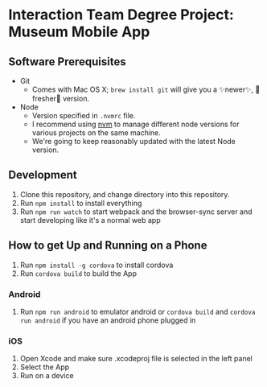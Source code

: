 # Interaction Team Degree Project: Museum Mobile App

## Software Prerequisites
* Git
  * Comes with Mac OS X; `brew install git` will give you a ✨newer✨, 🍏fresher🍏
    version.
* Node
  * Version specified in `.nvmrc` file.
  * I recommend using [nvm](https://github.com/creationix/nvm) to manage
    different node versions for various projects on the same machine.
  * We're going to keep reasonably updated with the latest Node version.

## Development
1. Clone this repository, and change directory into this repository.
2. Run `npm install` to install everything
3. Run `npm run watch` to start webpack and the browser-sync server and start developing like it's a normal web app

## How to get Up and Running on a Phone
1. Run `npm install -g cordova` to install cordova
2. Run `cordova build` to build the App

### Android
1. Run `npm run android` to emulator android or `cordova build` and `cordova run android` if you have an android phone plugged in

### iOS
1. Open Xcode and make sure .xcodeproj file is selected in the left panel
2. Select the App
3. Run on a device
